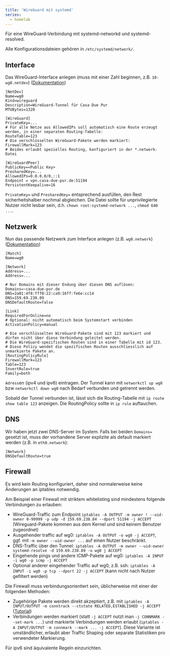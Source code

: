 ```yaml
---
title: 'WireGuard mit systemd'
series:
  - homelab
---
```


Für eine WireGuard-Verbindung mit systemd-networkd und systemd-resolved.

Alle Konfigurationsdateien gehören in `/etc/systemd/network/`.

## Interface

Das WireGuard-Interface anlegen (muss mit einer Zahl beginnen, z.B. `10-wg0.netdev`) ([Dokumentation](https://www.freedesktop.org/software/systemd/man/latest/systemd.netdev.html))

```systemd
[NetDev]
Name=wg0
Kind=wireguard
Description=WireGuard-Tunnel für Casa Due Pur
MTUBytes=1320

[WireGuard]
PrivateKey=...
# Für alle Netze aus AllowedIPs soll automatisch eine Route erzeugt werden, in einer separaten Routing-Tabelle:
RouteTable=123
# Die verschlüsselten WireGuard-Pakete werden markiert:
FirewallMark=123
# Beides erlaubt spezielles Routing, konfiguriert in der *.network-Datei

[WireGuardPeer]
PublicKey=<Public Key>
PresharedKey=...
AllowedIPs=0.0.0.0/0,::1
Endpoint = vpn.casa-due-pur.de:51194
PersistentKeepalive=16
```

`PrivateKey=` und `PresharedKey=` entsprechend ausfüllen, den Rest sicherheitshalber nochmal abgleichen. Die Datei sollte für unprivilegierte Nutzer nicht lesbar sein, d.h. `chown root:systemd-network ...`, `chmod 640 ...`.

## Netzwerk

Nun das passende Netzwerk zum Interface anlegen (z.B. `wg0.network`) ([Dokumentation](https://www.freedesktop.org/software/systemd/man/latest/systemd.network.html))

```systemd
[Match]
Name=wg0

[Network]
Address=...
Address=...

# Nur Domains mit dieser Endung über diesen DNS auflösen:
Domains=~casa-due-pur.de
DNS=2a01:4f8:fff0:22:ca9:16ff:fe6e:cc14
DNS=159.69.238.89
DNSDefaultRoute=false

[Link]
RequiredForOnline=no
# Optional: nicht automatisch beim Systemstart verbinden
ActivationPolicy=manual

# Die verschlüsselten WireGuard-Pakete sind mit 123 markiert und dürfen nicht über diese Verbindung geleitet werden.
# Die WireGuard-spezifischen Routen sind in einer Tabelle mit id 123.
# Diese Policy wendet die spezifischen Routen ausschliesslich auf unmarkierte Pakete an.
[RoutingPolicyRule]
FirewallMark=123
Table=123
InvertRule=true
Family=both
```

`Adress`en (ipv4 und ipv6) eintragen. Der Tunnel kann mit `networkctl up wg0` bzw `networkctl down wg0` nach Bedarf verbunden und getrennt werden.

Sobald der Tunnel verbunden ist, lässt sich die Routing-Tabelle mit `ip route show table 123` anzeigen. Die RoutingPolicy sollte in `ip rule` auftauchen.

## DNS

Wir haben jetzt zwei DNS-Server im System. Falls bei beiden `Domains=` gesetzt ist, muss der vorhandene Server explizite als default markiert werden (z.B. in `eth0.network`):

```systemd
[Network]
DNSDefaultRoute=true
```

## Firewall

Es wird kein Routing konfiguriert, daher sind normalerweise keine Änderungen an iptables notwendig.

Am Beispiel einer Firewall mit striktem whitelisting sind mindestens folgende Verbindungen zu erlauben:

* WireGuard-Traffic zum Endpoint `iptables -A OUTPUT -m owner ! --uid-owner 0-99999 -p udp -d 159.69.238.84 --dport 51194 -j ACCEPT` (Wireguard-Pakete kommen aus dem Kernel und sind keinem Benutzer zugeordnet)
* Ausgehender traffic auf wg0: `iptables -A OUTPUT -o wg0 -j ACCEPT`, ggf. mit `-m owner --uid-owner ...` auf einen Nutzer beschränkt.
* DNS-Traffic über den Tunnel: `iptables -A OUTPUT -m owner --uid-owner systemd-resolve -d 159.69.238.89 -o wg0 j ACCEPT`
* Eingehende pings und andere ICMP-Pakete auf wg0: `iptables -A INPUT -i wg0 -p icmp -j ACCEPT`
* Optional anderer eingehender Traffic auf wg0, z.B. ssh: `iptables -A INPUT -i wg0 -p tcp --dport 22 -j ACCEPT` (kann nicht nach Nutzer gefiltert werden)

Die Firewall muss verbindungsorientiert sein, üblicherweise mit einer der folgenden Methoden:

* Zugehörige Pakete werden direkt akzeptiert, z.B. mit `iptables -A INPUT/OUTPUT -m conntrack --ctstate RELATED,ESTABLISHED -j ACCEPT` ([Tutorial](https://wiki.archlinux.org/title/Simple_stateful_firewall))
* Verbindungen werden markiert (statt `-j ACCEPT` nutzt man `-j CONNMARK --set-mark ...`) und markierte Verbindungen werden erlaubt (`iptables -A INPUT/OUTPUT -m connmark --mark ... -j ACCEPT`). Diese Variante ist umständlicher, erlaubt aber Traffic Shaping oder separate Statistiken pro verwendeter Markierung.

Für ipv6 sind äquivalente Regeln einzurichten.
